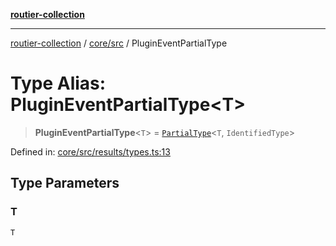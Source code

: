 [**routier-collection**](../../../README.md)

***

[routier-collection](../../../README.md) / [core/src](../README.md) / PluginEventPartialType

# Type Alias: PluginEventPartialType\<T\>

> **PluginEventPartialType**\<`T`\> = [`PartialType`](PartialType.md)\<`T`, `IdentifiedType`\>

Defined in: [core/src/results/types.ts:13](https://github.com/Agrejus/routier/blob/ae307d61bf9883ec014a438be7cbd96d2060d092/core/src/results/types.ts#L13)

## Type Parameters

### T

`T`
